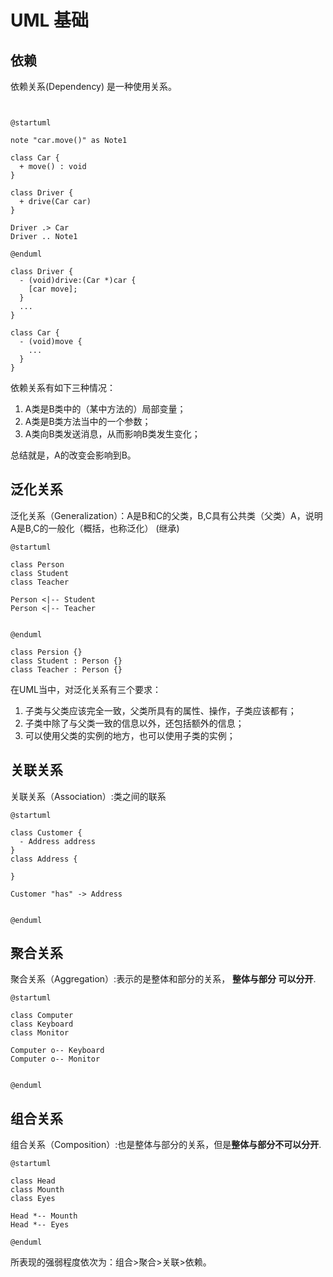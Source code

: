 # UML 基础

## 依赖
依赖关系(Dependency) 是一种使用关系。

```plantuml


@startuml

note "car.move()" as Note1

class Car {
  + move() : void
}

class Driver {
  + drive(Car car)
}

Driver .> Car
Driver .. Note1

@enduml
```

```
class Driver {
  - (void)drive:(Car *)car {
    [car move];
  }
  ...
}

class Car {
  - (void)move {
    ...
  }
}
```

依赖关系有如下三种情况：
1. A类是B类中的（某中方法的）局部变量；
2. A类是B类方法当中的一个参数；
3. A类向B类发送消息，从而影响B类发生变化；

总结就是，A的改变会影响到B。

## 泛化关系
泛化关系（Generalization）：A是B和C的父类，B,C具有公共类（父类）A，说明A是B,C的一般化（概括，也称泛化） (继承)

```plantuml
@startuml

class Person 
class Student
class Teacher

Person <|-- Student
Person <|-- Teacher


@enduml

```

```
class Persion {}
class Student : Person {}
class Teacher : Person {}
```

在UML当中，对泛化关系有三个要求：
1. 子类与父类应该完全一致，父类所具有的属性、操作，子类应该都有；
2. 子类中除了与父类一致的信息以外，还包括额外的信息；
3.  可以使用父类的实例的地方，也可以使用子类的实例；

## 关联关系
关联关系（Association）:类之间的联系
```plantuml
@startuml

class Customer {
  - Address address
} 
class Address {

}

Customer "has" -> Address


@enduml

```

## 聚合关系
聚合关系（Aggregation）:表示的是整体和部分的关系，
**整体与部分 可以分开**.
```plantuml
@startuml

class Computer 
class Keyboard
class Monitor

Computer o-- Keyboard
Computer o-- Monitor


@enduml

```

## 组合关系
组合关系（Composition）:也是整体与部分的关系，但是**整体与部分不可以分开**.
```plantuml
@startuml

class Head 
class Mounth
class Eyes

Head *-- Mounth
Head *-- Eyes

@enduml

```




所表现的强弱程度依次为：组合>聚合>关联>依赖。